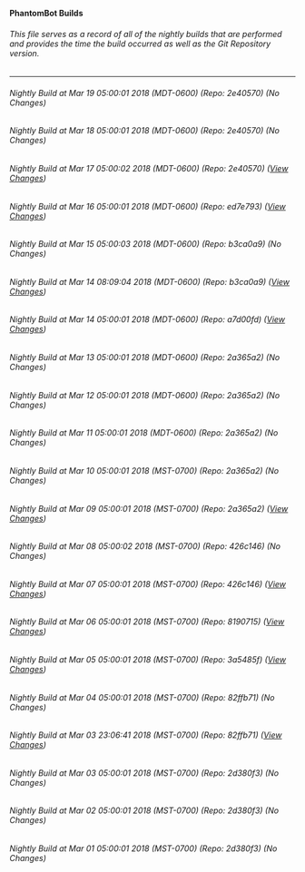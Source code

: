 **PhantomBot Builds**

###### This file serves as a record of all of the nightly builds that are performed and provides the time the build occurred as well as the Git Repository version.
-------------------------------------------------------------------------------------------------------------
###### Nightly Build at Mar 19 05:00:01 2018 (MDT-0600) (Repo: 2e40570) (No Changes)
###### Nightly Build at Mar 18 05:00:01 2018 (MDT-0600) (Repo: 2e40570) (No Changes)
###### Nightly Build at Mar 17 05:00:02 2018 (MDT-0600) (Repo: 2e40570) ([View Changes](https://github.com/PhantomBot/PhantomBot/compare/ed7e793...2e40570))
###### Nightly Build at Mar 16 05:00:01 2018 (MDT-0600) (Repo: ed7e793) ([View Changes](https://github.com/PhantomBot/PhantomBot/compare/b3ca0a9...ed7e793))
###### Nightly Build at Mar 15 05:00:03 2018 (MDT-0600) (Repo: b3ca0a9) (No Changes)
###### Nightly Build at Mar 14 08:09:04 2018 (MDT-0600) (Repo: b3ca0a9) ([View Changes](https://github.com/PhantomBot/PhantomBot/compare/a7d00fd...b3ca0a9))
###### Nightly Build at Mar 14 05:00:01 2018 (MDT-0600) (Repo: a7d00fd) ([View Changes](https://github.com/PhantomBot/PhantomBot/compare/2a365a2...a7d00fd))
###### Nightly Build at Mar 13 05:00:01 2018 (MDT-0600) (Repo: 2a365a2) (No Changes)
###### Nightly Build at Mar 12 05:00:01 2018 (MDT-0600) (Repo: 2a365a2) (No Changes)
###### Nightly Build at Mar 11 05:00:01 2018 (MDT-0600) (Repo: 2a365a2) (No Changes)
###### Nightly Build at Mar 10 05:00:01 2018 (MST-0700) (Repo: 2a365a2) (No Changes)
###### Nightly Build at Mar 09 05:00:01 2018 (MST-0700) (Repo: 2a365a2) ([View Changes](https://github.com/PhantomBot/PhantomBot/compare/426c146...2a365a2))
###### Nightly Build at Mar 08 05:00:02 2018 (MST-0700) (Repo: 426c146) (No Changes)
###### Nightly Build at Mar 07 05:00:01 2018 (MST-0700) (Repo: 426c146) ([View Changes](https://github.com/PhantomBot/PhantomBot/compare/8190715...426c146))
###### Nightly Build at Mar 06 05:00:01 2018 (MST-0700) (Repo: 8190715) ([View Changes](https://github.com/PhantomBot/PhantomBot/compare/3a5485f...8190715))
###### Nightly Build at Mar 05 05:00:01 2018 (MST-0700) (Repo: 3a5485f) ([View Changes](https://github.com/PhantomBot/PhantomBot/compare/82ffb71...3a5485f))
###### Nightly Build at Mar 04 05:00:01 2018 (MST-0700) (Repo: 82ffb71) (No Changes)
###### Nightly Build at Mar 03 23:06:41 2018 (MST-0700) (Repo: 82ffb71) ([View Changes](https://github.com/PhantomBot/PhantomBot/compare/2d380f3...82ffb71))
###### Nightly Build at Mar 03 05:00:01 2018 (MST-0700) (Repo: 2d380f3) (No Changes)
###### Nightly Build at Mar 02 05:00:01 2018 (MST-0700) (Repo: 2d380f3) (No Changes)
###### Nightly Build at Mar 01 05:00:01 2018 (MST-0700) (Repo: 2d380f3) (No Changes)
